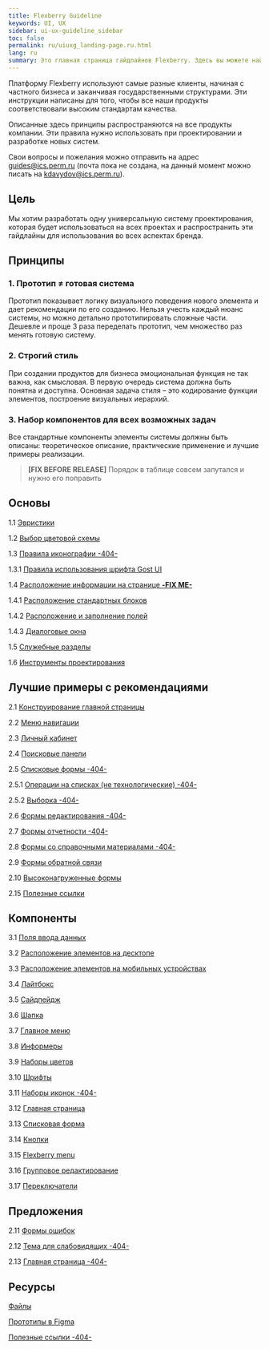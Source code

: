 ```yaml
---
title: Flexberry Guideline
keywords: UI, UX
sidebar: ui-ux-guideline_sidebar
toc: false
permalink: ru/uiuxg_landing-page.ru.html
lang: ru
summary: Это главная страница гайдлайнов Flexberry. Здесь вы можете найти всю теоретическую и практическую информацию, которая поможет вам понять дизайн-систему нашей платформы.
---
```


Платформу Flexberry используют самые разные клиенты, начиная с частного бизнеса и заканчивая государственными структурами. Эти инструкции написаны для того, чтобы все наши продукты соответствовали высоким стандартам качества.

Описанные здесь принципы распространяются на все продукты компании. Эти правила нужно использовать при проектировании и разработке новых систем.

Свои вопросы и пожелания можно отправить на адрес guides@ics.perm.ru (почта пока не создана, на данный момент можно писать на kdavydov@ics.perm.ru).

## Цель

Мы хотим разработать одну универсальную систему проектирования, которая будет использоваться на всех проектах и распространить эти гайдлайны для использования во всех аспектах бренда.

## Принципы

### 1. Прототип ≠ готовая система

Прототип показывает логику визуального поведения нового элемента и дает рекомендации по его созданию. Нельзя учесть каждый нюанс системы, но можно детально прототипировать сложные части. Дешевле и проще 3 раза переделать прототип, чем множество раз менять готовую систему.

### 2. Строгий стиль

При создании продуктов для бизнеса эмоциональная функция не так важна, как смысловая. В первую очередь система должна быть понятна и доступна. Основная задача стиля – это кодирование функции элементов, построение визуальных иерархий.

### 3. Набор компонентов для всех возможных задач

Все стандартные компоненты элементы системы должны быть описаны: теоретическое описание, практические применение и лучшие примеры реализации.

> **[FIX BEFORE RELEASE]** Порядок в таблице совсем запутался и нужно его поправить

## Основы

1.1 [Эвристики](uiuxg_heuristics.ru.md)

1.2 [Выбор цветовой схемы](uiuxg_color_selection.ru.md)

1.3 [Правила иконографии -404-](../../../404.md)

1.3.1 [Правила использования шрифта Gost UI](uiuxg_fonts_usage.ru.md)

1.4 [Расположение информации на странице **-FIX ME-**](uiuxg_information_composition.ru.md)

1.4.1 [Расположение стандартных блоков](uiuxg_elements_location.ru.md)

1.4.2 [Расположение и заполнение полей](uiuxg_fields_location_and_fill.ru.md)

1.4.3 [Диалоговые окна](uiuxg_dialog_with_a_system.ru.md)

1.5 [Служебные разделы](uiuxg_admin_sections.ru.md)

1.6 [Инструменты проектирования](uiuxg_prototyping_tools.ru.md)

## Лучшие примеры с рекомендациями

2.1 [Конструирование главной страницы](uiuxg_main_page_manual.ru.md)

2.2 [Меню навигации](uiuxg_sitemap.ru.md)

2.3 [Личный кабинет](uiuxg_lk.ru.md)

2.4 [Поисковые панели](uiuxg_search.ru.md)

2.5 [Списковые формы -404-](../../../404.md)

2.5.1 [Операции на списках (не технологические) -404-](../../../404.md)

2.5.2 [Выборка -404-](../../../404.md)

2.6 [Формы редактирования -404-](../../../404.md)

2.7 [Формы отчетности -404-](../../../404.md)

2.8 [Формы со справочными материалами -404-](../../../404.md)

2.9 [Формы обратной связи](uiuxg_feedback_form.ru.md)

2.10 [Высоконагруженные формы](uiuxg_complex_forms.ru.md)

2.15 [Полезные ссылки](uiuxg_useful_links.ru.md)

## Компоненты

3.1 [Поля ввода данных](uiuxg_input_fields.ru.md)

3.2 [Расположение элементов на десктопе](uiuxg_desktop_layout.ru.md)

3.3 [Расположение элементов на мобильных устройствах](uiuxg_mobile_layout.ru.md)

3.4 [Лайтбокс](uiuxg_lightbox.ru.md)

3.5 [Сайдпейдж](uiuxg_sidepage.ru.md)

3.6 [Шапка](uiuxg_header.ru.md)

3.7 [Главное меню](uiuxg_main_menu.ru.md)

3.8 [Информеры](uiuxg_informers.ru.md)

3.9 [Наборы цветов](uiuxg_color_palettes.ru.md)

3.10 [Шрифты](uiuxg_fonts.ru.md)

3.11 [Наборы иконок -404-](../../../404.md)

3.12 [Главная страница](uiuxg_main_page.ru.md)

3.13 [Списковая форма](uiuxg_list_form.ru.md)

3.14 [Кнопки](uiuxg_buttons.ru.md)

3.15 [Flexberry menu](uiuxg_flexberry_menu.ru.md)

3.16 [Групповое редактирование](uiuxg_group_edit.ru.md)

3.17 [Переключатели](uiuxg_switcher.ru.md)

## Предложения

2.11 [Формы ошибок](uiuxg_error_forms.ru.md)

2.12 [Тема для слабовидящих -404-](../../../404.md)

2.13 [Главная страница -404-](../../../404.md)

## Ресурсы

[Файлы](uiuxg_files.ru.md)

[Прототипы в Figma](../../../404.md)

[Полезные ссылки -404-](../../../404.md)
